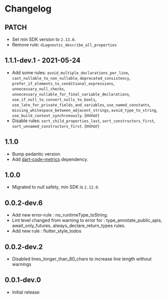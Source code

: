 # Changelog

## PATCH

* Set min SDK version to `2.13.0`.
* Remove rule: `diagnostic_describe_all_properties`

## 1.1.1-dev.1 - 2021-05-24

* Add some rules: `avoid_multiple_declarations_per_line`, `cast_nullable_to_non_nullable`, `deprecated_consistency`, `prefer_if_elements_to_conditional_expressions`, `unnecessary_null_checks`, `unnecessary_nullable_for_final_variable_declarations`, `use_if_null_to_convert_nulls_to_bools`, `use_late_for_private_fields_and_variables`, `use_named_constants`, `missing_whitespace_between_adjacent_strings`, `avoid_type_to_string`, `use_build_context_synchronously`. (minor)
* Disable rules: `sort_child_properties_last`, `sort_constructors_first`, `sort_unnamed_constructors_first`. (minor)

## 1.1.0

* Bump pedantic version.
* Add [dart-code-metrics](https://pub.dev/packages/dart_code_metrics) dependency.

## 1.0.0

* Migrated to null safety, min SDK is `2.12.0`.

## 0.0.2-dev.6

* Add new error-rule : no_runtimeType_toString.
* Lint level changed from warning to error for : type_annotate_public_apis, await_only_futures, always_declare_return_types rules.
* Add new rule : flutter_style_todos

## 0.0.2-dev.2

* Disabled lines_longer_than_80_chars to increase line length without warnings

## 0.0.1-dev.0

* Initial release

